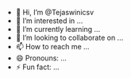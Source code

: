 - 👋 Hi, I’m @Tejaswinicsv
- 👀 I’m interested in ...
- 🌱 I’m currently learning ...
- 💞️ I’m looking to collaborate on ...
- 📫 How to reach me ...
- 😄 Pronouns: ...
- ⚡ Fun fact: ...

<!---
Tejaswinicsv/Tejaswinicsv is a ✨ special ✨ repository because its `README.md` (this file) appears on your GitHub profile.
You can click the Preview link to take a look at your changes.
--->
